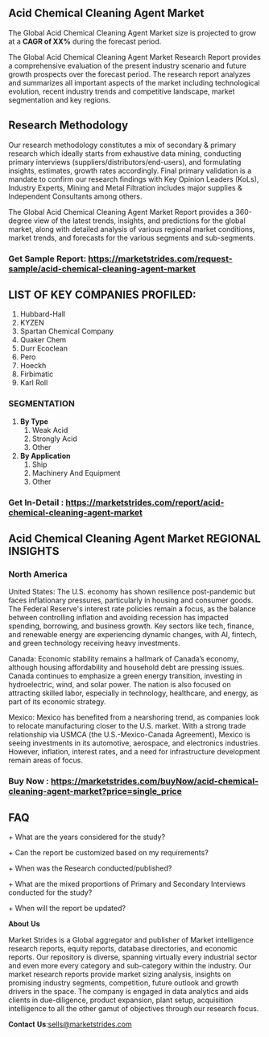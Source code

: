 <h2>Acid Chemical Cleaning Agent Market</h2>
<p>The Global Acid Chemical Cleaning Agent Market size is projected to grow at a <strong>CAGR of XX%</strong> during the forecast period.</p>
<p>The Global Acid Chemical Cleaning Agent Market Research Report provides a comprehensive evaluation of the present industry scenario and future growth prospects over the forecast period. The research report analyzes and summarizes all important aspects of the market including technological evolution, recent industry trends and competitive landscape, market segmentation and key regions.<img alt="" /></p>
<h2>Research Methodology</h2>
<p>Our research methodology constitutes a mix of secondary &amp; primary research which ideally starts from exhaustive data mining, conducting primary interviews (suppliers/distributors/end-users), and formulating insights, estimates, growth rates accordingly. Final primary validation is a mandate to confirm our research findings with Key Opinion Leaders (KoLs), Industry Experts, Mining and Metal Filtration includes major supplies &amp; Independent Consultants among others.</p>
<p>The Global Acid Chemical Cleaning Agent Market Report provides a 360-degree view of the latest trends, insights, and predictions for the global market, along with detailed analysis of various regional market conditions, market trends, and forecasts for the various segments and sub-segments.</p>
<h3><strong>Get Sample Report: <a href="https://marketstrides.com/request-sample/acid-chemical-cleaning-agent-market">https://marketstrides.com/request-sample/acid-chemical-cleaning-agent-market</a></strong></h3>
<h2>LIST OF KEY COMPANIES PROFILED:</h2>
<ol>
<li>Hubbard-Hall</li>
<li>KYZEN</li>
<li>Spartan Chemical Company</li>
<li>Quaker Chem</li>
<li>Durr Ecoclean</li>
<li>Pero</li>
<li>Hoeckh</li>
<li>Firbimatic</li>
<li>Karl Roll</li>
</ol>
<h3>SEGMENTATION</h3>
<ol>
<li><strong>By Type</strong>
<ol>
<li>Weak Acid</li>
<li>Strongly Acid</li>
<li>Other</li>
</ol>
</li>
<li><strong>By Application</strong>
<ol>
<li>Ship</li>
<li>Machinery And Equipment</li>
<li>Other</li>
</ol>
</li>
</ol>
<h3><strong>Get In-Detail : <a href="https://marketstrides.com/report/acid-chemical-cleaning-agent-market">https://marketstrides.com/report/acid-chemical-cleaning-agent-market</a></strong></h3>
<h2>Acid Chemical Cleaning Agent Market REGIONAL INSIGHTS</h2>
<h3>North America</h3>
<p>United States: The U.S. economy has shown resilience post-pandemic but faces inflationary pressures, particularly in housing and consumer goods. The Federal Reserve's interest rate policies remain a focus, as the balance between controlling inflation and avoiding recession has impacted spending, borrowing, and business growth. Key sectors like tech, finance, and renewable energy are experiencing dynamic changes, with AI, fintech, and green technology receiving heavy investments.</p>
<p>Canada: Economic stability remains a hallmark of Canada&rsquo;s economy, although housing affordability and household debt are pressing issues. Canada continues to emphasize a green energy transition, investing in hydroelectric, wind, and solar power. The nation is also focused on attracting skilled labor, especially in technology, healthcare, and energy, as part of its economic strategy.</p>
<p>Mexico: Mexico has benefited from a nearshoring trend, as companies look to relocate manufacturing closer to the U.S. market. With a strong trade relationship via USMCA (the U.S.-Mexico-Canada Agreement), Mexico is seeing investments in its automotive, aerospace, and electronics industries. However, inflation, interest rates, and a need for infrastructure development remain areas of focus.</p>
<h3><strong>Buy Now : <a href="https://marketstrides.com/buyNow/acid-chemical-cleaning-agent-market?price=single_price">https://marketstrides.com/buyNow/acid-chemical-cleaning-agent-market?price=single_price</a></strong></h3>
<h2>FAQ</h2>
<p>+ What are the years considered for the study?</p>
<p>+ Can the report be customized based on my requirements?</p>
<p>+ When was the Research conducted/published?</p>
<p>+ What are the mixed proportions of Primary and Secondary Interviews conducted for the study?</p>
<p>+ When will the report be updated?</p>
<p>𝐀𝐛𝐨𝐮𝐭 𝐔𝐬</p>
<p>Market Strides is a Global aggregator and publisher of Market intelligence research reports, equity reports, database directories, and economic reports. Our repository is diverse, spanning virtually every industrial sector and even more every category and sub-category within the industry. Our market research reports provide market sizing analysis, insights on promising industry segments, competition, future outlook and growth drivers in the space. The company is engaged in data analytics and aids clients in due-diligence, product expansion, plant setup, acquisition intelligence to all the other gamut of objectives through our research focus.</p>
<p>𝐂𝐨𝐧𝐭𝐚𝐜𝐭 𝐔𝐬:<a href="mailto:sells@marketstrides.com">sells@marketstrides.com</a></p>
